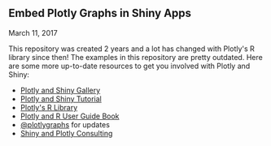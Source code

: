 ## Embed Plotly Graphs in Shiny Apps

March 11, 2017 

This repository was created 2 years and a lot has changed with Plotly's R library since then! The examples in this repository are pretty outdated. Here are some more up-to-date resources to get you involved with Plotly and Shiny:

- [Plotly and Shiny Gallery](https://plot.ly/r/shiny-gallery/)
- [Plotly and Shiny Tutorial](https://plot.ly/r/shiny-tutorial/)
- [Plotly's R Library](https://plot.ly/r/)
- [Plotly and R User Guide Book](https://cpsievert.github.io/plotly_book/)
- [@plotlygraphs](https://twitter.com/plotlygraphs) for updates
- [Shiny and Plotly Consulting](https://plot.ly/products/consulting-and-oem/)
